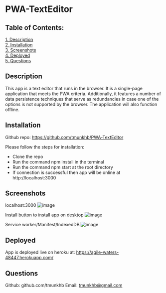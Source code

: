 # PWA-TextEditor


## Table of Contents:  
[1. Description](#Description)   
[2. Installation](#Installation)  
[3. Screenshots](#Screenshots)  
[4. Deployed](#Deployed)   
[5. Questions](#Questions)

## Description
This app is a text editor that runs in the browser. It is a single-page application that meets the PWA criteria. Additionally, it features a number of data persistence techniques that serve as redundancies in case one of the options is not supported by the browser. The application will also function offline.

## Installation
Github repo: https://github.com/tmunkhb/PWA-TextEditor

Please follow the steps for installation:

- Clone the repo
- Run the command npm install in the terminal
- Run the command npm start at the root directory
- If connection is successful then app will be online at http://localhost:3000 

## Screenshots
localhost:3000
![image](https://user-images.githubusercontent.com/109834827/207199250-003906c5-6be3-45b8-814c-8a0e84316e43.png)

Install button to install app on desktop
![image](https://user-images.githubusercontent.com/109834827/207199937-662d4f68-ed8f-4334-bd23-20a51110a8e6.png)

Service worker/Manifest/IndexedDB
![image](https://user-images.githubusercontent.com/109834827/207200117-3b728168-4430-41e2-83b7-41310fdba2c9.png)

## Deployed
App is deployed live on heroku at: 
https://agile-waters-48447.herokuapp.com/

## Questions
Github: github.com/tmunkhb
Email: tmunkhb@gmail.com
